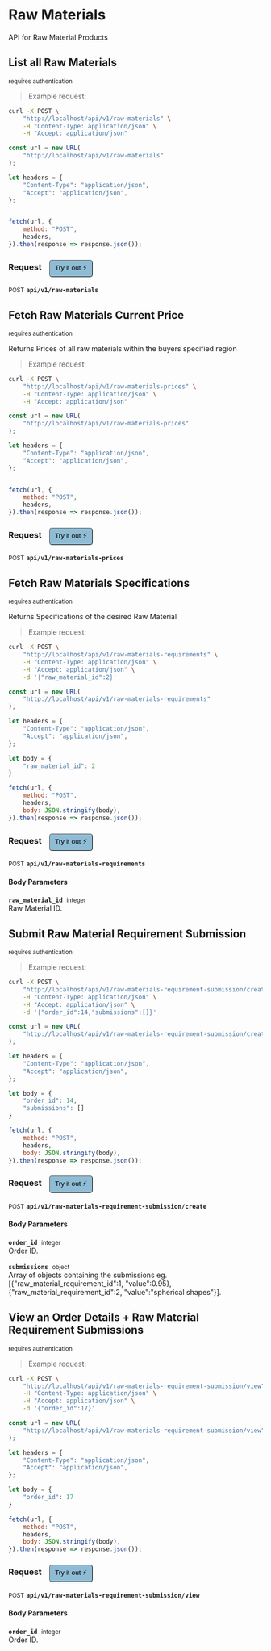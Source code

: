 # Raw Materials

API for Raw Material Products

## List all Raw Materials

<small class="badge badge-darkred">requires authentication</small>



> Example request:

```bash
curl -X POST \
    "http://localhost/api/v1/raw-materials" \
    -H "Content-Type: application/json" \
    -H "Accept: application/json"
```

```javascript
const url = new URL(
    "http://localhost/api/v1/raw-materials"
);

let headers = {
    "Content-Type": "application/json",
    "Accept": "application/json",
};


fetch(url, {
    method: "POST",
    headers,
}).then(response => response.json());
```


<div id="execution-results-POSTapi-v1-raw-materials" hidden>
    <blockquote>Received response<span id="execution-response-status-POSTapi-v1-raw-materials"></span>:</blockquote>
    <pre class="json"><code id="execution-response-content-POSTapi-v1-raw-materials"></code></pre>
</div>
<div id="execution-error-POSTapi-v1-raw-materials" hidden>
    <blockquote>Request failed with error:</blockquote>
    <pre><code id="execution-error-message-POSTapi-v1-raw-materials"></code></pre>
</div>
<form id="form-POSTapi-v1-raw-materials" data-method="POST" data-path="api/v1/raw-materials" data-authed="1" data-hasfiles="0" data-headers='{"Content-Type":"application\/json","Accept":"application\/json"}' onsubmit="event.preventDefault(); executeTryOut('POSTapi-v1-raw-materials', this);">
<h3>
    Request&nbsp;&nbsp;&nbsp;
        <button type="button" style="background-color: #8fbcd4; padding: 5px 10px; border-radius: 5px; border-width: thin;" id="btn-tryout-POSTapi-v1-raw-materials" onclick="tryItOut('POSTapi-v1-raw-materials');">Try it out ⚡</button>
    <button type="button" style="background-color: #c97a7e; padding: 5px 10px; border-radius: 5px; border-width: thin;" id="btn-canceltryout-POSTapi-v1-raw-materials" onclick="cancelTryOut('POSTapi-v1-raw-materials');" hidden>Cancel</button>&nbsp;&nbsp;
    <button type="submit" style="background-color: #6ac174; padding: 5px 10px; border-radius: 5px; border-width: thin;" id="btn-executetryout-POSTapi-v1-raw-materials" hidden>Send Request 💥</button>
    </h3>
<p>
<small class="badge badge-black">POST</small>
 <b><code>api/v1/raw-materials</code></b>
</p>
<p>
<label id="auth-POSTapi-v1-raw-materials" hidden>Authorization header: <b><code>Bearer </code></b><input type="text" name="Authorization" data-prefix="Bearer " data-endpoint="POSTapi-v1-raw-materials" data-component="header"></label>
</p>
</form>


## Fetch Raw Materials Current Price

<small class="badge badge-darkred">requires authentication</small>

Returns Prices of all raw materials within the buyers specified region

> Example request:

```bash
curl -X POST \
    "http://localhost/api/v1/raw-materials-prices" \
    -H "Content-Type: application/json" \
    -H "Accept: application/json"
```

```javascript
const url = new URL(
    "http://localhost/api/v1/raw-materials-prices"
);

let headers = {
    "Content-Type": "application/json",
    "Accept": "application/json",
};


fetch(url, {
    method: "POST",
    headers,
}).then(response => response.json());
```


<div id="execution-results-POSTapi-v1-raw-materials-prices" hidden>
    <blockquote>Received response<span id="execution-response-status-POSTapi-v1-raw-materials-prices"></span>:</blockquote>
    <pre class="json"><code id="execution-response-content-POSTapi-v1-raw-materials-prices"></code></pre>
</div>
<div id="execution-error-POSTapi-v1-raw-materials-prices" hidden>
    <blockquote>Request failed with error:</blockquote>
    <pre><code id="execution-error-message-POSTapi-v1-raw-materials-prices"></code></pre>
</div>
<form id="form-POSTapi-v1-raw-materials-prices" data-method="POST" data-path="api/v1/raw-materials-prices" data-authed="1" data-hasfiles="0" data-headers='{"Content-Type":"application\/json","Accept":"application\/json"}' onsubmit="event.preventDefault(); executeTryOut('POSTapi-v1-raw-materials-prices', this);">
<h3>
    Request&nbsp;&nbsp;&nbsp;
        <button type="button" style="background-color: #8fbcd4; padding: 5px 10px; border-radius: 5px; border-width: thin;" id="btn-tryout-POSTapi-v1-raw-materials-prices" onclick="tryItOut('POSTapi-v1-raw-materials-prices');">Try it out ⚡</button>
    <button type="button" style="background-color: #c97a7e; padding: 5px 10px; border-radius: 5px; border-width: thin;" id="btn-canceltryout-POSTapi-v1-raw-materials-prices" onclick="cancelTryOut('POSTapi-v1-raw-materials-prices');" hidden>Cancel</button>&nbsp;&nbsp;
    <button type="submit" style="background-color: #6ac174; padding: 5px 10px; border-radius: 5px; border-width: thin;" id="btn-executetryout-POSTapi-v1-raw-materials-prices" hidden>Send Request 💥</button>
    </h3>
<p>
<small class="badge badge-black">POST</small>
 <b><code>api/v1/raw-materials-prices</code></b>
</p>
<p>
<label id="auth-POSTapi-v1-raw-materials-prices" hidden>Authorization header: <b><code>Bearer </code></b><input type="text" name="Authorization" data-prefix="Bearer " data-endpoint="POSTapi-v1-raw-materials-prices" data-component="header"></label>
</p>
</form>


## Fetch Raw Materials Specifications

<small class="badge badge-darkred">requires authentication</small>

Returns Specifications of the desired Raw Material

> Example request:

```bash
curl -X POST \
    "http://localhost/api/v1/raw-materials-requirements" \
    -H "Content-Type: application/json" \
    -H "Accept: application/json" \
    -d '{"raw_material_id":2}'

```

```javascript
const url = new URL(
    "http://localhost/api/v1/raw-materials-requirements"
);

let headers = {
    "Content-Type": "application/json",
    "Accept": "application/json",
};

let body = {
    "raw_material_id": 2
}

fetch(url, {
    method: "POST",
    headers,
    body: JSON.stringify(body),
}).then(response => response.json());
```


<div id="execution-results-POSTapi-v1-raw-materials-requirements" hidden>
    <blockquote>Received response<span id="execution-response-status-POSTapi-v1-raw-materials-requirements"></span>:</blockquote>
    <pre class="json"><code id="execution-response-content-POSTapi-v1-raw-materials-requirements"></code></pre>
</div>
<div id="execution-error-POSTapi-v1-raw-materials-requirements" hidden>
    <blockquote>Request failed with error:</blockquote>
    <pre><code id="execution-error-message-POSTapi-v1-raw-materials-requirements"></code></pre>
</div>
<form id="form-POSTapi-v1-raw-materials-requirements" data-method="POST" data-path="api/v1/raw-materials-requirements" data-authed="1" data-hasfiles="0" data-headers='{"Content-Type":"application\/json","Accept":"application\/json"}' onsubmit="event.preventDefault(); executeTryOut('POSTapi-v1-raw-materials-requirements', this);">
<h3>
    Request&nbsp;&nbsp;&nbsp;
        <button type="button" style="background-color: #8fbcd4; padding: 5px 10px; border-radius: 5px; border-width: thin;" id="btn-tryout-POSTapi-v1-raw-materials-requirements" onclick="tryItOut('POSTapi-v1-raw-materials-requirements');">Try it out ⚡</button>
    <button type="button" style="background-color: #c97a7e; padding: 5px 10px; border-radius: 5px; border-width: thin;" id="btn-canceltryout-POSTapi-v1-raw-materials-requirements" onclick="cancelTryOut('POSTapi-v1-raw-materials-requirements');" hidden>Cancel</button>&nbsp;&nbsp;
    <button type="submit" style="background-color: #6ac174; padding: 5px 10px; border-radius: 5px; border-width: thin;" id="btn-executetryout-POSTapi-v1-raw-materials-requirements" hidden>Send Request 💥</button>
    </h3>
<p>
<small class="badge badge-black">POST</small>
 <b><code>api/v1/raw-materials-requirements</code></b>
</p>
<p>
<label id="auth-POSTapi-v1-raw-materials-requirements" hidden>Authorization header: <b><code>Bearer </code></b><input type="text" name="Authorization" data-prefix="Bearer " data-endpoint="POSTapi-v1-raw-materials-requirements" data-component="header"></label>
</p>
<h4 class="fancy-heading-panel"><b>Body Parameters</b></h4>
<p>
<b><code>raw_material_id</code></b>&nbsp;&nbsp;<small>integer</small>  &nbsp;
<input type="number" name="raw_material_id" data-endpoint="POSTapi-v1-raw-materials-requirements" data-component="body" required  hidden>
<br>
Raw Material ID.
</p>

</form>


## Submit Raw Material Requirement Submission

<small class="badge badge-darkred">requires authentication</small>



> Example request:

```bash
curl -X POST \
    "http://localhost/api/v1/raw-materials-requirement-submission/create" \
    -H "Content-Type: application/json" \
    -H "Accept: application/json" \
    -d '{"order_id":14,"submissions":[]}'

```

```javascript
const url = new URL(
    "http://localhost/api/v1/raw-materials-requirement-submission/create"
);

let headers = {
    "Content-Type": "application/json",
    "Accept": "application/json",
};

let body = {
    "order_id": 14,
    "submissions": []
}

fetch(url, {
    method: "POST",
    headers,
    body: JSON.stringify(body),
}).then(response => response.json());
```


<div id="execution-results-POSTapi-v1-raw-materials-requirement-submission-create" hidden>
    <blockquote>Received response<span id="execution-response-status-POSTapi-v1-raw-materials-requirement-submission-create"></span>:</blockquote>
    <pre class="json"><code id="execution-response-content-POSTapi-v1-raw-materials-requirement-submission-create"></code></pre>
</div>
<div id="execution-error-POSTapi-v1-raw-materials-requirement-submission-create" hidden>
    <blockquote>Request failed with error:</blockquote>
    <pre><code id="execution-error-message-POSTapi-v1-raw-materials-requirement-submission-create"></code></pre>
</div>
<form id="form-POSTapi-v1-raw-materials-requirement-submission-create" data-method="POST" data-path="api/v1/raw-materials-requirement-submission/create" data-authed="1" data-hasfiles="0" data-headers='{"Content-Type":"application\/json","Accept":"application\/json"}' onsubmit="event.preventDefault(); executeTryOut('POSTapi-v1-raw-materials-requirement-submission-create', this);">
<h3>
    Request&nbsp;&nbsp;&nbsp;
        <button type="button" style="background-color: #8fbcd4; padding: 5px 10px; border-radius: 5px; border-width: thin;" id="btn-tryout-POSTapi-v1-raw-materials-requirement-submission-create" onclick="tryItOut('POSTapi-v1-raw-materials-requirement-submission-create');">Try it out ⚡</button>
    <button type="button" style="background-color: #c97a7e; padding: 5px 10px; border-radius: 5px; border-width: thin;" id="btn-canceltryout-POSTapi-v1-raw-materials-requirement-submission-create" onclick="cancelTryOut('POSTapi-v1-raw-materials-requirement-submission-create');" hidden>Cancel</button>&nbsp;&nbsp;
    <button type="submit" style="background-color: #6ac174; padding: 5px 10px; border-radius: 5px; border-width: thin;" id="btn-executetryout-POSTapi-v1-raw-materials-requirement-submission-create" hidden>Send Request 💥</button>
    </h3>
<p>
<small class="badge badge-black">POST</small>
 <b><code>api/v1/raw-materials-requirement-submission/create</code></b>
</p>
<p>
<label id="auth-POSTapi-v1-raw-materials-requirement-submission-create" hidden>Authorization header: <b><code>Bearer </code></b><input type="text" name="Authorization" data-prefix="Bearer " data-endpoint="POSTapi-v1-raw-materials-requirement-submission-create" data-component="header"></label>
</p>
<h4 class="fancy-heading-panel"><b>Body Parameters</b></h4>
<p>
<b><code>order_id</code></b>&nbsp;&nbsp;<small>integer</small>  &nbsp;
<input type="number" name="order_id" data-endpoint="POSTapi-v1-raw-materials-requirement-submission-create" data-component="body" required  hidden>
<br>
Order ID.
</p>
<p>
<b><code>submissions</code></b>&nbsp;&nbsp;<small>object</small>  &nbsp;
<input type="text" name="submissions" data-endpoint="POSTapi-v1-raw-materials-requirement-submission-create" data-component="body" required  hidden>
<br>
Array of objects containing the submissions eg. [{"raw_material_requirement_id":1, "value":0.95}, {"raw_material_requirement_id":2, "value":"spherical shapes"}].
</p>

</form>


## View an Order Details + Raw Material Requirement Submissions

<small class="badge badge-darkred">requires authentication</small>



> Example request:

```bash
curl -X POST \
    "http://localhost/api/v1/raw-materials-requirement-submission/view" \
    -H "Content-Type: application/json" \
    -H "Accept: application/json" \
    -d '{"order_id":17}'

```

```javascript
const url = new URL(
    "http://localhost/api/v1/raw-materials-requirement-submission/view"
);

let headers = {
    "Content-Type": "application/json",
    "Accept": "application/json",
};

let body = {
    "order_id": 17
}

fetch(url, {
    method: "POST",
    headers,
    body: JSON.stringify(body),
}).then(response => response.json());
```


<div id="execution-results-POSTapi-v1-raw-materials-requirement-submission-view" hidden>
    <blockquote>Received response<span id="execution-response-status-POSTapi-v1-raw-materials-requirement-submission-view"></span>:</blockquote>
    <pre class="json"><code id="execution-response-content-POSTapi-v1-raw-materials-requirement-submission-view"></code></pre>
</div>
<div id="execution-error-POSTapi-v1-raw-materials-requirement-submission-view" hidden>
    <blockquote>Request failed with error:</blockquote>
    <pre><code id="execution-error-message-POSTapi-v1-raw-materials-requirement-submission-view"></code></pre>
</div>
<form id="form-POSTapi-v1-raw-materials-requirement-submission-view" data-method="POST" data-path="api/v1/raw-materials-requirement-submission/view" data-authed="1" data-hasfiles="0" data-headers='{"Content-Type":"application\/json","Accept":"application\/json"}' onsubmit="event.preventDefault(); executeTryOut('POSTapi-v1-raw-materials-requirement-submission-view', this);">
<h3>
    Request&nbsp;&nbsp;&nbsp;
        <button type="button" style="background-color: #8fbcd4; padding: 5px 10px; border-radius: 5px; border-width: thin;" id="btn-tryout-POSTapi-v1-raw-materials-requirement-submission-view" onclick="tryItOut('POSTapi-v1-raw-materials-requirement-submission-view');">Try it out ⚡</button>
    <button type="button" style="background-color: #c97a7e; padding: 5px 10px; border-radius: 5px; border-width: thin;" id="btn-canceltryout-POSTapi-v1-raw-materials-requirement-submission-view" onclick="cancelTryOut('POSTapi-v1-raw-materials-requirement-submission-view');" hidden>Cancel</button>&nbsp;&nbsp;
    <button type="submit" style="background-color: #6ac174; padding: 5px 10px; border-radius: 5px; border-width: thin;" id="btn-executetryout-POSTapi-v1-raw-materials-requirement-submission-view" hidden>Send Request 💥</button>
    </h3>
<p>
<small class="badge badge-black">POST</small>
 <b><code>api/v1/raw-materials-requirement-submission/view</code></b>
</p>
<p>
<label id="auth-POSTapi-v1-raw-materials-requirement-submission-view" hidden>Authorization header: <b><code>Bearer </code></b><input type="text" name="Authorization" data-prefix="Bearer " data-endpoint="POSTapi-v1-raw-materials-requirement-submission-view" data-component="header"></label>
</p>
<h4 class="fancy-heading-panel"><b>Body Parameters</b></h4>
<p>
<b><code>order_id</code></b>&nbsp;&nbsp;<small>integer</small>  &nbsp;
<input type="number" name="order_id" data-endpoint="POSTapi-v1-raw-materials-requirement-submission-view" data-component="body" required  hidden>
<br>
Order ID.
</p>

</form>



